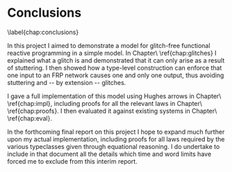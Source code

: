 Conclusions
===========

\label{chap:conclusions}

In this project I aimed to demonstrate a model for glitch-free functional
reactive programming in a simple model. In Chapter\ \ref{chap:glitches} I
explained what a glitch is and demonstrated that it can only arise as a result
of stuttering. I then showed how a type-level construction can enforce that one
input to an FRP network causes one and only one output, thus avoiding stuttering
and -- by extension -- glitches.

I gave a full implementation of this model using Hughes arrows in Chapter\ 
\ref{chap:impl}, including proofs for all the relevant laws in Chapter\ 
\ref{chap:proofs}. I then evaluated it against existing systems in Chapter\ 
\ref{chap:eval}.

In the forthcoming final report on this project I hope to expand much
further upon my actual implementation, including proofs for all laws
required by the various typeclasses given through equational reasoning. I
do undertake to include in that document all the details which time and
word limits have forced me to exclude from this interim report.

